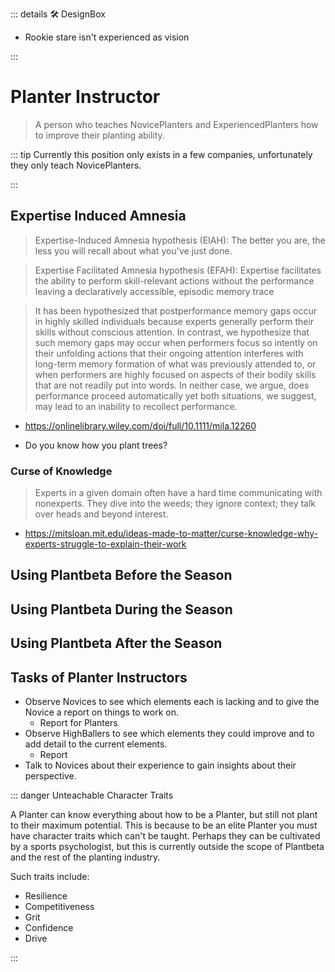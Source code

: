 ::: details 🛠 DesignBox

- Rookie stare isn't experienced as vision

:::


# Planter Instructor

> A person who teaches NovicePlanters and ExperiencedPlanters how to improve their planting ability.


::: tip Currently this position only exists in a few companies, unfortunately they only teach NovicePlanters.

:::

## Expertise Induced Amnesia 
> Expertise-Induced Amnesia hypothesis (EIAH): The better you are, the less you will recall about what you've just done.

> Expertise Facilitated Amnesia hypothesis (EFAH): Expertise facilitates the ability to perform skill-relevant actions without the performance leaving a declaratively accessible, episodic memory trace

> It has been hypothesized that postperformance memory gaps occur in highly skilled individuals because experts generally perform their skills without conscious attention. In contrast, we hypothesize that such memory gaps may occur when performers focus so intently on their unfolding actions that their ongoing attention interferes with long-term memory formation of what was previously attended to, or when performers are highly focused on aspects of their bodily skills that are not readily put into words. In neither case, we argue, does performance proceed automatically yet both situations, we suggest, may lead to an inability to recollect performance.
- https://onlinelibrary.wiley.com/doi/full/10.1111/mila.12260

- Do you know how you plant trees?

### Curse of Knowledge

> Experts in a given domain often have a hard time communicating with nonexperts. They dive into the weeds; they ignore context; they talk over heads and beyond interest.
- https://mitsloan.mit.edu/ideas-made-to-matter/curse-knowledge-why-experts-struggle-to-explain-their-work

## Using Plantbeta Before the Season

## Using Plantbeta During the Season

## Using Plantbeta After the Season

## Tasks of Planter Instructors

- Observe Novices to see which elements each is lacking and to give the Novice a report on things to work on.
    - Report for Planters
- Observe HighBallers to see which elements they could improve and to add detail to the current elements.
    - Report
- Talk to Novices about their experience to gain insights about their perspective.

::: danger Unteachable Character Traits

A Planter can know everything about how to be a Planter, but still not plant to their maximum potential. This is because to be an elite Planter you must have character traits which can't be taught. Perhaps they can be cultivated by a sports psychologist, but this is currently outside the scope of Plantbeta and the rest of the planting industry.  

Such traits include: 

- Resilience
- Competitiveness
- Grit
- Confidence
- Drive  

:::

